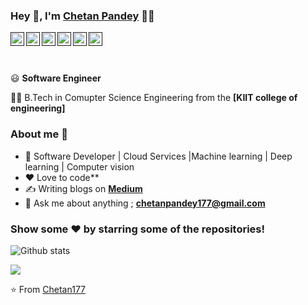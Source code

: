 ### Hey 👋, I'm [Chetan Pandey]() 👨‍💻

<a href="">
  <img align="left" alt="Chetan's Twitter" width="22px" src="https://cdn.jsdelivr.net/npm/simple-icons@v3/icons/twitter.svg" />
</a>
<a href="">
  <img align="left" alt="Chetan's Linkdein" width="22px" src="https://cdn.jsdelivr.net/npm/simple-icons@v3/icons/linkedin.svg" />
</a>
<a href="">
  <img align="left" alt="Chetan's Github" width="22px" src="https://cdn.jsdelivr.net/npm/simple-icons@v3/icons/github.svg" />
</a>
<a href="">
  <img align="left" alt="Chetan's Telegram" width="22px" src="https://cdn.jsdelivr.net/npm/simple-icons@v3/icons/telegram.svg" />
</a>
<a href="">
  <img align="left" alt="Chetan's Instagram" width="22px" src="https://cdn.jsdelivr.net/npm/simple-icons@v3/icons/instagram.svg" />
</a>
<a href="">
  <img align="left" alt="Chetan's Facebook" width="22px" src="https://cdn.jsdelivr.net/npm/simple-icons@v3/icons/facebook.svg" />
</a>


<br/>
<br/>
<br/>


:smiley: **Software Engineer** 

👨‍🎓 B.Tech in Comupter Science Engineering from the **[KIIT college of engineering]** 

### About me :eyes:

- :dart: Software Developer | Cloud Services |Machine learning | Deep learning | Computer vision   
- :heart: Love to code**
- :writing_hand: Writing blogs on  **[Medium](https://medium.com/@chetanpandey177)**  
- :e-mail: Ask me about anything ; **[chetanpandey177@gmail.com](chetanpandey177@gmail.com)**



### Show some ❤️ by starring some of the repositories!

![Github stats](https://github-readme-stats.vercel.app/api?username=chetan177&show_icons=true&hide_border=true)

<a href="https://github.com/chetan177">
  <img align="center" src="https://github-readme-stats.vercel.app/api/top-langs/?username=chetan177&show_icons=true&hide_border=tru" />
</a>

⭐️ From [Chetan177](https://github.com/chetan177)
